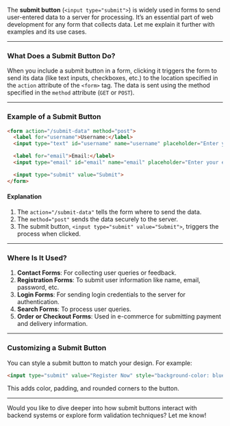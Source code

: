 The **submit button** (`<input type="submit">`) is widely used in forms to send user-entered data to a server for processing. It’s an essential part of web development for any form that collects data. Let me explain it further with examples and its use cases.

---

### **What Does a Submit Button Do?**
When you include a submit button in a form, clicking it triggers the form to send its data (like text inputs, checkboxes, etc.) to the location specified in the `action` attribute of the `<form>` tag. The data is sent using the method specified in the `method` attribute (`GET` or `POST`).

---

### **Example of a Submit Button**

```html
<form action="/submit-data" method="post">
  <label for="username">Username:</label>
  <input type="text" id="username" name="username" placeholder="Enter your name">

  <label for="email">Email:</label>
  <input type="email" id="email" name="email" placeholder="Enter your email">

  <input type="submit" value="Submit">
</form>
```

#### **Explanation**
1. The `action="/submit-data"` tells the form where to send the data.
2. The `method="post"` sends the data securely to the server.
3. The submit button, `<input type="submit" value="Submit">`, triggers the process when clicked.

---

### **Where Is It Used?**
1. **Contact Forms**: For collecting user queries or feedback.
2. **Registration Forms**: To submit user information like name, email, password, etc.
3. **Login Forms**: For sending login credentials to the server for authentication.
4. **Search Forms**: To process user queries.
5. **Order or Checkout Forms**: Used in e-commerce for submitting payment and delivery information.

---

### **Customizing a Submit Button**
You can style a submit button to match your design. For example:

```html
<input type="submit" value="Register Now" style="background-color: blue; color: white; padding: 10px; border: none; border-radius: 5px;">
```

This adds color, padding, and rounded corners to the button.

---

Would you like to dive deeper into how submit buttons interact with backend systems or explore form validation techniques? Let me know!